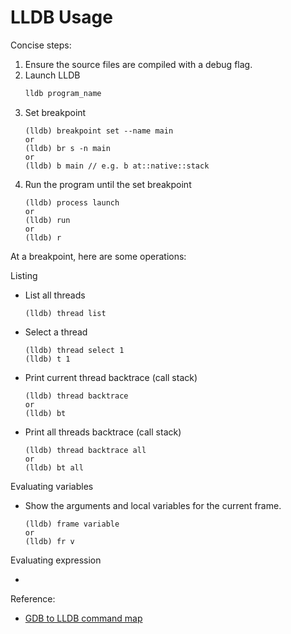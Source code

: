 # LLDB Usage

Concise steps:

1. Ensure the source files are compiled with a debug flag.
2. Launch LLDB
    ```bash
    lldb program_name
    ```
3. Set breakpoint
    ```
    (lldb) breakpoint set --name main
    or
    (lldb) br s -n main
    or
    (lldb) b main // e.g. b at::native::stack
    ```
4. Run the program until the set breakpoint
    ```
    (lldb) process launch
    or
    (lldb) run
    or
    (lldb) r
    ```

At a breakpoint, here are some operations:

Listing

- List all threads
    ```
    (lldb) thread list
    ```

- Select a thread
    ```
    (lldb) thread select 1
    (lldb) t 1
    ```

- Print current thread backtrace (call stack)

    ```
    (lldb) thread backtrace
    or
    (lldb) bt
    ```

- Print all threads backtrace (call stack)
    
    ```
    (lldb) thread backtrace all
    or
    (lldb) bt all
    ```

Evaluating variables

- Show the arguments and local variables for the current frame.

    ```
    (lldb) frame variable
    or
    (lldb) fr v
    ```

Evaluating expression

- 


Reference:

- [GDB to LLDB command map](https://lldb.llvm.org/use/map.html)